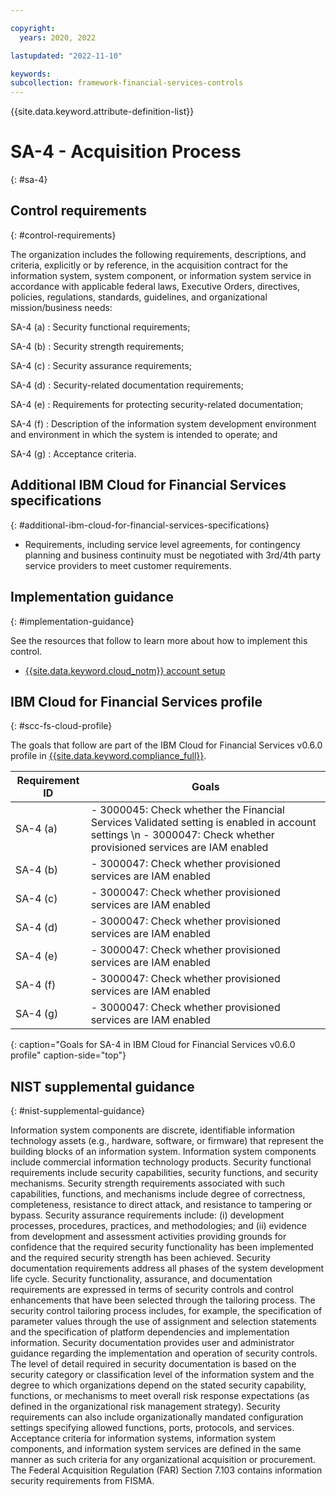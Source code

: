 ```yaml
---

copyright:
  years: 2020, 2022

lastupdated: "2022-11-10"

keywords: 
subcollection: framework-financial-services-controls
---
```


{{site.data.keyword.attribute-definition-list}}

               
# SA-4 - Acquisition Process
{: #sa-4}

## Control requirements
{: #control-requirements}

The organization includes the following requirements, descriptions, and criteria, explicitly or by reference, in the acquisition contract for the information system, system component, or information system service in accordance with applicable federal laws, Executive Orders, directives, policies, regulations, standards, guidelines, and organizational mission/business needs:

SA-4 (a)
    : Security functional requirements;

SA-4 (b)
    : Security strength requirements;

SA-4 (c)
    : Security assurance requirements;

SA-4 (d)
    : Security-related documentation requirements;

SA-4 (e)
    : Requirements for protecting security-related documentation;

SA-4 (f)
    : Description of the information system development environment and environment in which the system is intended to operate; and

SA-4 (g)
    : Acceptance criteria.

## Additional IBM Cloud for Financial Services specifications
{: #additional-ibm-cloud-for-financial-services-specifications}

- Requirements, including service level agreements, for contingency planning and business continuity must be negotiated with 3rd/4th party service providers to meet customer requirements.

## Implementation guidance
{: #implementation-guidance}

See the resources that follow to learn more about how to implement this control.

- [{{site.data.keyword.cloud_notm}} account setup](/docs/framework-financial-services?topic=framework-financial-services-shared-account-setup)

## IBM Cloud for Financial Services profile
{: #scc-fs-cloud-profile}

The goals that follow are part of the IBM Cloud for Financial Services v0.6.0 profile in [{{site.data.keyword.compliance_full}}](/docs/security-compliance?topic=security-compliance-getting-started).

| Requirement ID | Goals |
|----------------|-------|
| SA-4 (a) | - 3000045: Check whether the Financial Services Validated setting is enabled in account settings \n - 3000047: Check whether provisioned services are IAM enabled | 
| SA-4 (b) | - 3000047: Check whether provisioned services are IAM enabled | 
| SA-4 (c) | - 3000047: Check whether provisioned services are IAM enabled | 
| SA-4 (d) | - 3000047: Check whether provisioned services are IAM enabled | 
| SA-4 (e) | - 3000047: Check whether provisioned services are IAM enabled | 
| SA-4 (f) | - 3000047: Check whether provisioned services are IAM enabled | 
| SA-4 (g) | - 3000047: Check whether provisioned services are IAM enabled | 
{: caption="Goals for SA-4 in IBM Cloud for Financial Services v0.6.0 profile" caption-side="top"}

## NIST supplemental guidance
{: #nist-supplemental-guidance}

Information system components are discrete, identifiable information technology assets (e.g., hardware, software, or firmware) that represent the building blocks of an information system. Information system components include commercial information technology products. Security functional requirements include security capabilities, security functions, and security mechanisms. Security strength requirements associated with such capabilities, functions, and mechanisms include degree of correctness, completeness, resistance to direct attack, and resistance to tampering or bypass. Security assurance requirements include: (i) development processes, procedures, practices, and methodologies; and (ii) evidence from development and assessment activities providing grounds for confidence that the required security functionality has been implemented and the required security strength has been achieved. Security documentation requirements address all phases of the system development life cycle. Security functionality, assurance, and documentation requirements are expressed in terms of security controls and control enhancements that have been selected through the tailoring process. The security control tailoring process includes, for example, the specification of parameter values through the use of assignment and selection statements and the specification of platform dependencies and implementation information. Security documentation provides user and administrator guidance regarding the implementation and operation of security controls. The level of detail required in security documentation is based on the security category or classification level of the information system and the degree to which organizations depend on the stated security capability, functions, or mechanisms to meet overall risk response expectations (as defined in the organizational risk management strategy). Security requirements can also include organizationally mandated configuration settings specifying allowed functions, ports, protocols, and services. Acceptance criteria for information systems, information system components, and information system services are defined in the same manner as such criteria for any organizational acquisition or procurement. The Federal Acquisition Regulation (FAR) Section 7.103 contains information security requirements from FISMA.





